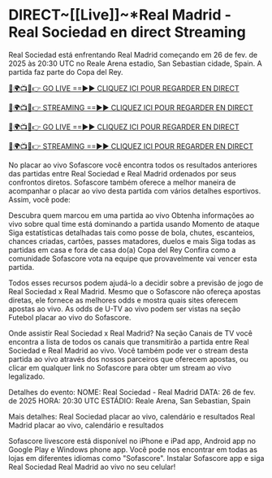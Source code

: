 # DIRECT~[[Live]]~*Real Madrid - Real Sociedad en direct Streaming #

Real Sociedad está enfrentando Real Madrid começando em 26 de fev. de 2025 às 20:30 UTC no Reale Arena estadio, San Sebastian cidade, Spain. A partida faz parte do Copa del Rey.

[🔴🌍📺📱👉 GO LIVE ==►► CLIQUEZ ICI POUR REGARDER EN DIRECT](https://t.co/7fLjOkr0CO)

[🔴🌍📺📱👉 STREAMING ==►► CLIQUEZ ICI POUR REGARDER EN DIRECT](https://t.co/7fLjOkr0CO)

[🔴🌍📺📱👉 GO LIVE ==►► CLIQUEZ ICI POUR REGARDER EN DIRECT](https://t.co/7fLjOkr0CO)

[🔴🌍📺📱👉 STREAMING ==►► CLIQUEZ ICI POUR REGARDER EN DIRECT](https://t.co/7fLjOkr0CO)

No placar ao vivo Sofascore você encontra todos os resultados anteriores das partidas entre Real Sociedad e Real Madrid ordenados por seus confrontos diretos. Sofascore também oferece a melhor maneira de acompanhar o placar ao vivo desta partida com vários detalhes esportivos. Assim, você pode:

Descubra quem marcou em uma partida ao vivo
Obtenha informações ao vivo sobre qual time está dominando a partida usando Momento de ataque
Siga estatísticas detalhadas tais como posse de bola, chutes, escanteios, chances criadas, cartões, passes matadores, duelos e mais
Siga todas as partidas em casa e fora de casa do(a) Copa del Rey
Confira como a comunidade Sofascore vota na equipe que provavelmente vai vencer esta partida.

Todos esses recursos podem ajudá-lo a decidir sobre a previsão de jogo de Real Sociedad x Real Madrid. Mesmo que o Sofascore não ofereça apostas diretas, ele fornece as melhores odds e mostra quais sites oferecem apostas ao vivo. As odds de U-TV ao vivo podem ser vistas na seção Futebol placar ao vivo do Sofascore.

Onde assistir Real Sociedad x Real Madrid? Na seção Canais de TV você encontra a lista de todos os canais que transmitirão a partida entre Real Sociedad e Real Madrid ao vivo. Você também pode ver o stream desta partida ao vivo através dos nossos parceiros que oferecem apostas, ou clicar em qualquer link no Sofascore para obter um stream ao vivo legalizado.

Detalhes do evento:
NOME: Real Sociedad - Real Madrid
DATA: 26 de fev. de 2025
HORA: 20:30 UTC
ESTÁDIO: Reale Arena, San Sebastian, Spain

Mais detalhes:
Real Sociedad placar ao vivo, calendário e resultados
Real Madrid placar ao vivo, calendário e resultados

Sofascore livescore está disponível no iPhone e iPad app, Android app no Google Play e Windows phone app. Você pode nos encontrar em todas as lojas em diferentes idiomas como "Sofascore". Instalar Sofascore app e siga Real Sociedad Real Madrid ao vivo no seu celular!
